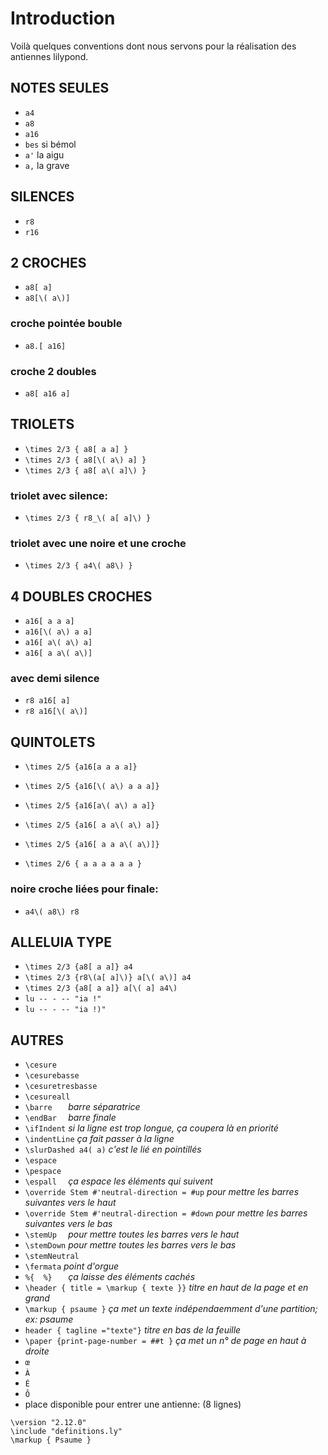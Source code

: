 # Introduction #

Voilà quelques conventions dont nous servons pour la réalisation des antiennes lilypond.

## NOTES SEULES ##
  * `a4`
  * `a8`
  * `a16`
  * `bes`  si bémol
  * `a'`   la aigu
  * `a,`  la grave

## SILENCES ##
  * `r8`
  * `r16`

## 2 CROCHES ##
  * `a8[ a]`
  * `a8[\( a\)]`


### croche pointée bouble ###
  * `a8.[ a16]`
### croche 2 doubles ###
  * `a8[ a16 a]`

## TRIOLETS ##
  * `\times 2/3 { a8[ a a] } `
  * ` \times 2/3 { a8[\( a\) a] } `
  * ` \times 2/3 { a8[ a\( a]\) } `

### triolet avec silence: ###
  * ` \times 2/3 { r8_\( a[ a]\) } `
### triolet avec une noire et une croche ###
  * ` \times 2/3 { a4\( a8\) } `


## 4 DOUBLES CROCHES ##
  * ` a16[ a a a] `
  * ` a16[\( a\) a a] `
  * ` a16[ a\( a\) a] `
  * ` a16[ a a\( a\)] `
### avec demi silence ###
  * ` r8 a16[ a] `
  * ` r8 a16[\( a\)] `

## QUINTOLETS ##
  * ` \times 2/5 {a16[a a a a]} `
  * ` \times 2/5 {a16[\( a\) a a a]} `
  * ` \times 2/5 {a16[a\( a\) a a]} `
  * ` \times 2/5 {a16[ a a\( a\) a]} `
  * ` \times 2/5 {a16[ a a a\( a\)]} `

  * ` \times 2/6 { a a a a a a } `

### noire croche liées pour finale: ###
  * ` a4\( a8\) r8 `

## ALLELUIA TYPE ##
  * ` \times 2/3 {a8[ a a]} a4  `
  * ` \times 2/3 {r8\(a[ a]\)} a[\( a\)] a4 `
  * ` \times 2/3 {a8[ a a]} a[\( a] a4\)  `
  * ` lu -- - -- "ia !" `
  * ` lu -- - -- "ia !)" `

## AUTRES ##
  * ` \cesure `
  * ` \cesurebasse `
  * ` \cesuretresbasse `
  * ` \cesureall `
  * ` \barre	`	_barre séparatrice_
  * ` \endBar	`	_barre finale_
  * ` \ifIndent `	_si la ligne est trop longue, ça coupera là en priorité_
  * ` \indentLine `	_ça fait passer à la ligne_
  * ` \slurDashed a4( a) `	_c'est le lié en pointillés_
  * ` \espace `
  * ` \pespace `
  * ` \espall	`	_ça espace les éléments qui suivent_
  * ` \override Stem #'neutral-direction = #up `  _pour mettre  les barres suivantes vers le haut_
  * ` \override Stem #'neutral-direction = #down ` _pour mettre  les barres suivantes vers le bas_
  * ` \stemUp	`	_pour mettre toutes les barres vers le haut_
  * ` \stemDown `   _pour mettre toutes les barres vers le bas_
  * ` \stemNeutral `
  * ` \fermata `	_point d'orgue_
  * ` %{  %}	` _ça laisse des éléments cachés_
  * ` \header { title = \markup { texte }} `	_titre en haut de la page et en grand_
  * ` \markup { psaume } `		_ça met un texte indépendaemment d'une partition; ex: psaume_
  * ` header { tagline ="texte"} `	_titre en bas de la feuille_
  * ` \paper {print-page-number = ##t } ` _ça met un n° de page en haut à droite_
  * ` œ `
  * ` À `
  * ` É `
  * ` Ô `
  * place disponible pour entrer une antienne: (8 lignes)
```
\version "2.12.0"
\include "definitions.ly"
\markup { Psaume }	
```